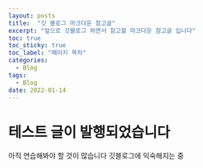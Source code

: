 ```yaml
---
layout: posts
title:  "깃 블로그 마크다운 참고글"
excerpt: "앞으로 깃블로그 하면서 참고할 마크다운 참고글 입니다"
toc: true
toc_sticky: true
toc_label: "페이지 목차"
categories:
  - Blog
tags:
  - Blog
date: 2022-01-14
---
```

# 테스트 글이 발행되었습니다

아직 연습해봐야 할 것이 많습니다
깃블로그에 익숙해지는 중